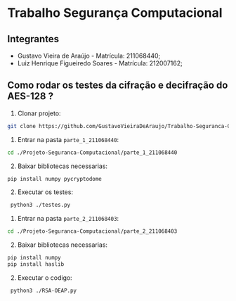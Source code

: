 # Trabalho Segurança Computacional

## Integrantes

- Gustavo Vieira de Araújo - Matrícula: 211068440;
- Luiz Henrique Figueiredo Soares - Matrícula: 212007162;

## Como rodar os testes da cifração e decifração do AES-128 ?

1. Clonar projeto:

```bash
git clone https://github.com/GustavoVieiraDeAraujo/Trabalho-Seguranca-Computacional.git
```

1. Entrar na pasta `parte_1_211068440`:

```bash
cd ./Projeto-Seguranca-Computacional/parte_1_211068440
```

2. Baixar bibliotecas necessarias:

```bash
pip install numpy pycryptodome
```

2. Executar os testes:

```bash
 python3 ./testes.py
```

1. Entrar na pasta `parte_2_211068403`:

```bash
cd ./Projeto-Seguranca-Computacional/parte_2_211068403
```

2. Baixar bibliotecas necessarias:

```bash
pip install numpy
pip install haslib
```

2. Executar o codigo:

```bash
 python3 ./RSA-OEAP.py
```
